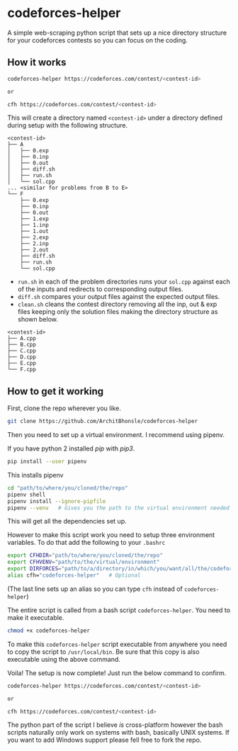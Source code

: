 # codeforces-helper

A simple web-scraping python script that sets up a nice directory structure for your codeforces contests so you can focus on the coding.

## How it works

```bash
codeforces-helper https://codeforces.com/contest/<contest-id>

or

cfh https://codeforces.com/contest/<contest-id>
```

This will create a directory named `<contest-id>` under a directory defined during setup with the following structure.

```text
<contest-id>
├── A
│   ├── 0.exp
│   ├── 0.inp
│   ├── 0.out
│   ├── diff.sh
│   ├── run.sh
│   └── sol.cpp
... <similar for problems from B to E>
└── F
    ├── 0.exp
    ├── 0.inp
    ├── 0.out
    ├── 1.exp
    ├── 1.inp
    ├── 1.out
    ├── 2.exp
    ├── 2.inp
    ├── 2.out
    ├── diff.sh
    ├── run.sh
    └── sol.cpp
```

* `run.sh` in each of the problem directories runs your `sol.cpp` against each of the inputs and redirects to corresponding output files.
* `diff.sh` compares your output files against the expected output files.
* `clean.sh` cleans the contest directory removing all the inp, out & exp files keeping only the solution files making the directory structure as shown below.

```text
<contest-id>
├── A.cpp
├── B.cpp
├── C.cpp
├── D.cpp
├── E.cpp
└── F.cpp
```

## How to get it working

First, clone the repo wherever you like.

```bash
git clone https://github.com/ArchitBhonsle/codeforces-helper
```

Then you need to set up a virtual environment. I recommend using pipenv.

If you have python 2 installed *pip* with *pip3*.

```bash
pip install --user pipenv
```

This installs pipenv

```bash
cd "path/to/where/you/cloned/the/repo"
pipenv shell
pipenv install --ignore-pipfile
pipenv --venv   # Gives you the path to the virtual environment needed later
```

This will get all the dependencies set up.

However to make this script work you need to setup three environment variables.
To do that add the following to your `.bashrc`

```bash
export CFHDIR="path/to/where/you/cloned/the/repo"
export CFHVENV="path/to/the/virtual/environment"
export DIRFORCES="path/to/a/directory/in/which/you/want/all/the/codeforces/contest/directories/to/go"
alias cfh="codeforces-helper"   # Optional
```

(The last line sets up an alias so you can type `cfh` instead of `codeforces-helper`)

The entire script is called from a bash script `codeforces-helper`. You need to make it executable.

```bash
chmod +x codeforces-helper
```

To make this `codeforces-helper` script executable from anywhere you need to copy the script to `/usr/local/bin`.  Be sure that this copy is also executable using the above command.

Voila! The setup is now complete! Just run the below command to confirm.

```bash
codeforces-helper https://codeforces.com/contest/<contest-id>

or

cfh https://codeforces.com/contest/<contest-id>
```

The python part of the script I believe *is* cross-platform however the bash scripts naturally only work on systems with bash, basically UNIX systems. If you want to add Windows support please fell free to fork the repo.
